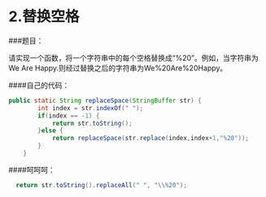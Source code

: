# 2.替换空格



###题目：

请实现一个函数，将一个字符串中的每个空格替换成“%20”。例如，当字符串为We Are Happy.则经过替换之后的字符串为We%20Are%20Happy。


####自己的代码：
```java
public static String replaceSpace(StringBuffer str) {
        int index = str.indexOf(" ");
        if(index == -1) {
            return str.toString();
        }else {
            return replaceSpace(str.replace(index,index+1,"%20"));
        }
    }
```

####呵呵呵：
```java
  return str.toString().replaceAll(" ", "\\%20");
```
